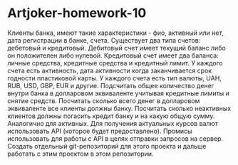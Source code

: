 # Artjoker-homework-10

Клиенты банка, имеют такие характеристики - фио, активный или нет, дата регистрации в банке, счета. Существует два типа счетов: дебетовый и кредитовый. Дебитовый счет имеет текущий баланс либо он положителен либо нулевой. Кредитовый счет имеет два баланса: личные средства, кредитные средства и кредитный лимит. У каждого счета есть активность, дата активности когда заканчивается срок годности пластиковой карты. У каждого счета есть тип валюты, UAH, RUB, USD, GBP, EUR и другие. Подсчитать общее количество денег внутри банка в долларовом эквиваленте учитывая кредитные лимиты и снятие средств. Посчитать сколько всего денег в долларовом эквиваленте все клиенты должны банку. Посчитать сколько неактивных клиентов должны погасить кредит банку и на какую общую сумму. Аналогично для активных. Для получения актуальных курсов валют использовать API (которое будет предоставлено). Промисы использовать для работы с API в целях отправки запросов на сервер. Создать отдельный git-репозиторий для этого проекта и дальше работать с этим проектом в этом репозитории.
